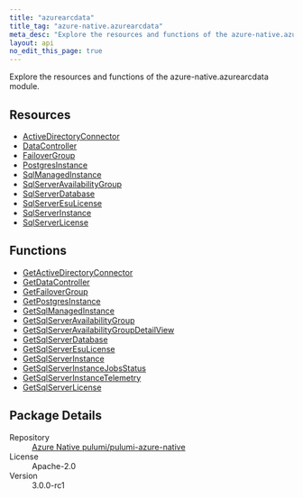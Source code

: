 ```yaml
---
title: "azurearcdata"
title_tag: "azure-native.azurearcdata"
meta_desc: "Explore the resources and functions of the azure-native.azurearcdata module."
layout: api
no_edit_this_page: true
---
```


<!-- WARNING: this file was generated by Pulumi Docs Generator. -->
<!-- Do not edit by hand unless you're certain you know what you are doing! -->

Explore the resources and functions of the azure-native.azurearcdata module.

<h2 id="resources">Resources</h2>
<ul class="api">
    <li><a href="activedirectoryconnector/" title="ActiveDirectoryConnector">ActiveDirectoryConnector</a></li>
    <li><a href="datacontroller/" title="DataController">DataController</a></li>
    <li><a href="failovergroup/" title="FailoverGroup">FailoverGroup</a></li>
    <li><a href="postgresinstance/" title="PostgresInstance">PostgresInstance</a></li>
    <li><a href="sqlmanagedinstance/" title="SqlManagedInstance">SqlManagedInstance</a></li>
    <li><a href="sqlserveravailabilitygroup/" title="SqlServerAvailabilityGroup">SqlServerAvailabilityGroup</a></li>
    <li><a href="sqlserverdatabase/" title="SqlServerDatabase">SqlServerDatabase</a></li>
    <li><a href="sqlserveresulicense/" title="SqlServerEsuLicense">SqlServerEsuLicense</a></li>
    <li><a href="sqlserverinstance/" title="SqlServerInstance">SqlServerInstance</a></li>
    <li><a href="sqlserverlicense/" title="SqlServerLicense">SqlServerLicense</a></li>
</ul>

<h2 id="functions">Functions</h2>
<ul class="api">
    <li><a href="getactivedirectoryconnector/" title="GetActiveDirectoryConnector">GetActiveDirectoryConnector</a></li>
    <li><a href="getdatacontroller/" title="GetDataController">GetDataController</a></li>
    <li><a href="getfailovergroup/" title="GetFailoverGroup">GetFailoverGroup</a></li>
    <li><a href="getpostgresinstance/" title="GetPostgresInstance">GetPostgresInstance</a></li>
    <li><a href="getsqlmanagedinstance/" title="GetSqlManagedInstance">GetSqlManagedInstance</a></li>
    <li><a href="getsqlserveravailabilitygroup/" title="GetSqlServerAvailabilityGroup">GetSqlServerAvailabilityGroup</a></li>
    <li><a href="getsqlserveravailabilitygroupdetailview/" title="GetSqlServerAvailabilityGroupDetailView">GetSqlServerAvailabilityGroupDetailView</a></li>
    <li><a href="getsqlserverdatabase/" title="GetSqlServerDatabase">GetSqlServerDatabase</a></li>
    <li><a href="getsqlserveresulicense/" title="GetSqlServerEsuLicense">GetSqlServerEsuLicense</a></li>
    <li><a href="getsqlserverinstance/" title="GetSqlServerInstance">GetSqlServerInstance</a></li>
    <li><a href="getsqlserverinstancejobsstatus/" title="GetSqlServerInstanceJobsStatus">GetSqlServerInstanceJobsStatus</a></li>
    <li><a href="getsqlserverinstancetelemetry/" title="GetSqlServerInstanceTelemetry">GetSqlServerInstanceTelemetry</a></li>
    <li><a href="getsqlserverlicense/" title="GetSqlServerLicense">GetSqlServerLicense</a></li>
</ul>

<h2 id="package-details">Package Details</h2>
<dl class="package-details">
	<dt>Repository</dt>
	<dd><a href="https://github.com/pulumi/pulumi-azure-native">Azure Native pulumi/pulumi-azure-native</a></dd>
	<dt>License</dt>
	<dd>Apache-2.0</dd>
	<dt>Version</dt>
	<dd>3.0.0-rc1</dd>
</dl>

